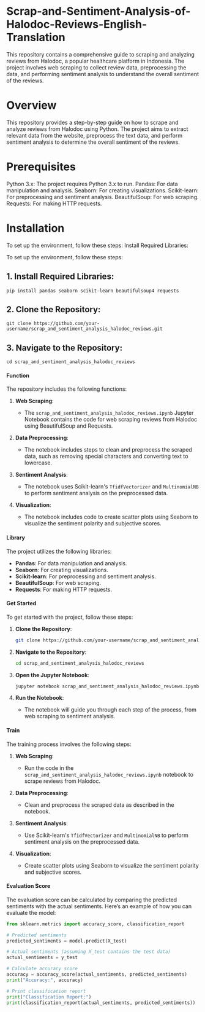 # Scrap-and-Sentiment-Analysis-of-Halodoc-Reviews-English-Translation
This repository contains a comprehensive guide to scraping and analyzing reviews from Halodoc, a popular healthcare platform in Indonesia. The project involves web scraping to collect review data, preprocessing the data, and performing sentiment analysis to understand the overall sentiment of the reviews.

# Overview
This repository provides a step-by-step guide on how to scrape and analyze reviews from Halodoc using Python. The project aims to extract relevant data from the website, preprocess the text data, and perform sentiment analysis to determine the overall sentiment of the reviews.

# Prerequisites
Python 3.x: The project requires Python 3.x to run.
Pandas: For data manipulation and analysis.
Seaborn: For creating visualizations.
Scikit-learn: For preprocessing and sentiment analysis.
BeautifulSoup: For web scraping.
Requests: For making HTTP requests.

# Installation
To set up the environment, follow these steps:
Install Required Libraries:

To set up the environment, follow these steps:
## 1. Install Required Libraries:
```
pip install pandas seaborn scikit-learn beautifulsoup4 requests
```

## 2. Clone the Repository:
```
git clone https://github.com/your-username/scrap_and_sentiment_analysis_halodoc_reviews.git
```

## 3. Navigate to the Repository:
```
cd scrap_and_sentiment_analysis_halodoc_reviews
```

#### Function

The repository includes the following functions:

1. **Web Scraping**:
   - The `scrap_and_sentiment_analysis_halodoc_reviews.ipynb` Jupyter Notebook contains the code for web scraping reviews from Halodoc using BeautifulSoup and Requests.

2. **Data Preprocessing**:
   - The notebook includes steps to clean and preprocess the scraped data, such as removing special characters and converting text to lowercase.

3. **Sentiment Analysis**:
   - The notebook uses Scikit-learn's `TfidfVectorizer` and `MultinomialNB` to perform sentiment analysis on the preprocessed data.

4. **Visualization**:
   - The notebook includes code to create scatter plots using Seaborn to visualize the sentiment polarity and subjective scores.

#### Library

The project utilizes the following libraries:

- **Pandas**: For data manipulation and analysis.
- **Seaborn**: For creating visualizations.
- **Scikit-learn**: For preprocessing and sentiment analysis.
- **BeautifulSoup**: For web scraping.
- **Requests**: For making HTTP requests.

#### Get Started

To get started with the project, follow these steps:

1. **Clone the Repository**:
   ```bash
   git clone https://github.com/your-username/scrap_and_sentiment_analysis_halodoc_reviews.git
   ```

2. **Navigate to the Repository**:
   ```bash
   cd scrap_and_sentiment_analysis_halodoc_reviews
   ```

3. **Open the Jupyter Notebook**:
   ```bash
   jupyter notebook scrap_and_sentiment_analysis_halodoc_reviews.ipynb
   ```

4. **Run the Notebook**:
   - The notebook will guide you through each step of the process, from web scraping to sentiment analysis.

#### Train

The training process involves the following steps:

1. **Web Scraping**:
   - Run the code in the `scrap_and_sentiment_analysis_halodoc_reviews.ipynb` notebook to scrape reviews from Halodoc.

2. **Data Preprocessing**:
   - Clean and preprocess the scraped data as described in the notebook.

3. **Sentiment Analysis**:
   - Use Scikit-learn's `TfidfVectorizer` and `MultinomialNB` to perform sentiment analysis on the preprocessed data.

4. **Visualization**:
   - Create scatter plots using Seaborn to visualize the sentiment polarity and subjective scores.

#### Evaluation Score

The evaluation score can be calculated by comparing the predicted sentiments with the actual sentiments. Here’s an example of how you can evaluate the model:

```python
from sklearn.metrics import accuracy_score, classification_report

# Predicted sentiments
predicted_sentiments = model.predict(X_test)

# Actual sentiments (assuming X_test contains the test data)
actual_sentiments = y_test

# Calculate accuracy score
accuracy = accuracy_score(actual_sentiments, predicted_sentiments)
print("Accuracy:", accuracy)

# Print classification report
print("Classification Report:")
print(classification_report(actual_sentiments, predicted_sentiments))
```



